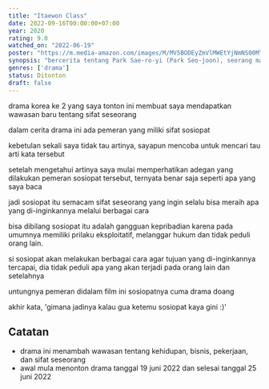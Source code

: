 ```yaml
---
title: "Itaewon Class"
date: 2022-09-16T00:00:00+07:00
year: 2020
rating: 9.0
watched_on: "2022-06-19"
poster: "https://m.media-amazon.com/images/M/MV5BODEyZmVlMWEtYjNmNS00MTQ5LThlMzgtZjM4YjNhMGVkZWI4XkEyXkFqcGc@._V1_FMjpg_UX1000_.jpg"
synopsis: "bercerita tentang Park Sae-ro-yi (Park Seo-joon), seorang mantan narapidana dengan tekad yang kuat dan tidak kenal kompromi terhadap ketidakadilan"
genres: ['drama']
status: Ditonton
draft: false
---
```


drama korea ke 2 yang saya tonton ini membuat saya mendapatkan wawasan baru tentang sifat seseorang

dalam cerita drama ini ada pemeran yang miliki sifat sosiopat

kebetulan sekali saya tidak tau artinya, sayapun mencoba untuk mencari tau arti kata tersebut

setelah mengetahui artinya saya mulai memperhatikan adegan yang dilakukan pemeran sosiopat tersebut, ternyata benar saja seperti apa yang saya baca

jadi sosiopat itu semacam sifat seseorang yang ingin selalu bisa meraih apa yang di-inginkannya melalui berbagai cara

bisa dibilang sosiopat itu adalah gangguan kepribadian karena pada umumnya memiliki prilaku eksploitatif, melanggar hukum dan tidak peduli orang lain.

si sosiopat akan melakukan berbagai cara agar tujuan yang di-inginkannya tercapai, dia tidak peduli apa yang akan terjadi pada orang lain dan setelahnya

untungnya pemeran didalam film ini sosiopatnya cuma drama doang

akhir kata, 'gimana jadinya kalau gua ketemu sosiopat kaya gini :)'

## Catatan

- drama ini menambah wawasan tentang kehidupan, bisnis, pekerjaan, dan sifat seseorang
- awal mula menonton drama tanggal 19 juni 2022 dan selesai tanggal 25 juni 2022